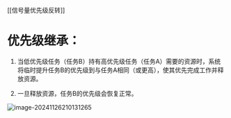 [[信号量优先级反转]]


# 优先级继承：

1. 当低优先级任务（任务B）持有高优先级任务（任务A）需要的资源时，系统将临时提升任务B的优先级到与任务A相同（或更高），使其优先完成工作并释放资源。

1. 一旦释放资源，任务B的优先级会恢复正常。

![image-20241126210131265](https://tc8483.oss-cn-beijing.aliyuncs.com/image/image-20241126210131265.png)
